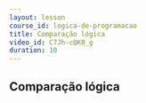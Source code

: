 ```yaml
---
layout: lesson
course_id: logica-de-programacao
title: Comparação lógica
video_id: C7Jh-cQK0_g
duration: 10
---
```


## Comparação lógica
